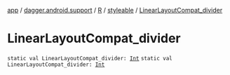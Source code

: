 [app](../../../index.md) / [dagger.android.support](../../index.md) / [R](../index.md) / [styleable](index.md) / [LinearLayoutCompat_divider](./-linear-layout-compat_divider.md)

# LinearLayoutCompat_divider

`static val LinearLayoutCompat_divider: `[`Int`](https://kotlinlang.org/api/latest/jvm/stdlib/kotlin/-int/index.html)
`static val LinearLayoutCompat_divider: `[`Int`](https://kotlinlang.org/api/latest/jvm/stdlib/kotlin/-int/index.html)
